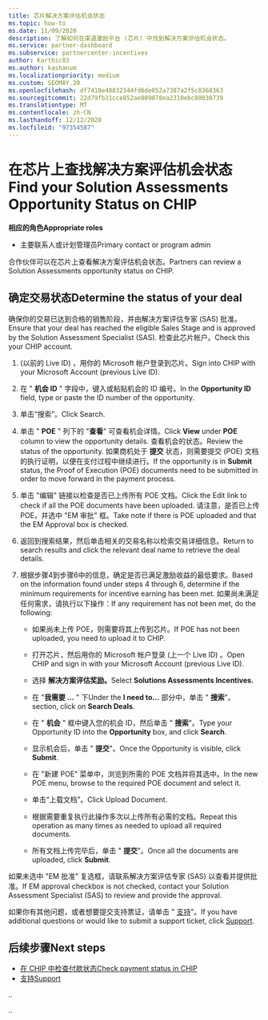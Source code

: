 ```yaml
---
title: 芯片解决方案评估机会状态
ms.topic: how-to
ms.date: 11/09/2020
description: 了解如何在渠道激励平台 (芯片) 中找到解决方案评估机会状态。
ms.service: partner-dashboard
ms.subservice: partnercenter-incentives
author: Karthic83
ms.author: kashanum
ms.localizationpriority: medium
ms.custom: SEOMAY.20
ms.openlocfilehash: df7418e48832344fd6de052a7387a2f5c8368363
ms.sourcegitcommit: 22d79fb31cce852ae809078ea2310ebc80030739
ms.translationtype: MT
ms.contentlocale: zh-CN
ms.lasthandoff: 12/12/2020
ms.locfileid: "97354587"
---
```

# <a name="find-your-solution-assessments-opportunity-status-on-chip"></a><span data-ttu-id="4da2f-103">在芯片上查找解决方案评估机会状态</span><span class="sxs-lookup"><span data-stu-id="4da2f-103">Find your Solution Assessments Opportunity Status on CHIP</span></span>

<span data-ttu-id="4da2f-104">**相应的角色**</span><span class="sxs-lookup"><span data-stu-id="4da2f-104">**Appropriate roles**</span></span>

- <span data-ttu-id="4da2f-105">主要联系人或计划管理员</span><span class="sxs-lookup"><span data-stu-id="4da2f-105">Primary contact or program admin</span></span>

<span data-ttu-id="4da2f-106">合作伙伴可以在芯片上查看解决方案评估机会状态。</span><span class="sxs-lookup"><span data-stu-id="4da2f-106">Partners can review a Solution Assessments opportunity status on CHIP.</span></span>

## <a name="determine-the-status-of-your-deal"></a><span data-ttu-id="4da2f-107">确定交易状态</span><span class="sxs-lookup"><span data-stu-id="4da2f-107">Determine the status of your deal</span></span>

<span data-ttu-id="4da2f-108">确保你的交易已达到合格的销售阶段，并由解决方案评估专家 (SAS) 批准。</span><span class="sxs-lookup"><span data-stu-id="4da2f-108">Ensure that your deal has reached the eligible Sales Stage and is approved by the Solution Assessment Specialist (SAS).</span></span> <span data-ttu-id="4da2f-109">检查此芯片帐户。</span><span class="sxs-lookup"><span data-stu-id="4da2f-109">Check this your CHIP account.</span></span>

1. <span data-ttu-id="4da2f-110"> (以前的 Live ID) ，用你的 Microsoft 帐户登录到芯片。</span><span class="sxs-lookup"><span data-stu-id="4da2f-110">Sign into CHIP with your Microsoft Account (previous Live ID).</span></span>
1. <span data-ttu-id="4da2f-111">在 " **机会 ID** " 字段中，键入或粘贴机会的 ID 编号。</span><span class="sxs-lookup"><span data-stu-id="4da2f-111">In the **Opportunity ID** field, type or paste the ID number of the opportunity.</span></span>
3. <span data-ttu-id="4da2f-112">单击“搜索”。</span><span class="sxs-lookup"><span data-stu-id="4da2f-112">Click Search.</span></span>

1. <span data-ttu-id="4da2f-113">单击 " **POE** " 列下的 "**查看**" 可查看机会详情。</span><span class="sxs-lookup"><span data-stu-id="4da2f-113">Click **View** under **POE** column to view the opportunity details.</span></span> <span data-ttu-id="4da2f-114">查看机会的状态。</span><span class="sxs-lookup"><span data-stu-id="4da2f-114">Review the status of the opportunity.</span></span> <span data-ttu-id="4da2f-115">如果商机处于 **提交** 状态，则需要提交 (POE) 文档的执行证明，以便在支付过程中继续进行。</span><span class="sxs-lookup"><span data-stu-id="4da2f-115">If the opportunity is in **Submit** status, the Proof of Execution (POE) documents need to be submitted in order to move forward in the payment process.</span></span>
 
1. <span data-ttu-id="4da2f-116">单击 "编辑" 链接以检查是否已上传所有 POE 文档。</span><span class="sxs-lookup"><span data-stu-id="4da2f-116">Click the Edit link to check if all the POE documents have been uploaded.</span></span> <span data-ttu-id="4da2f-117">请注意，是否已上传 POE，并选中 "EM 审批" 框。</span><span class="sxs-lookup"><span data-stu-id="4da2f-117">Take note if there is POE uploaded and that the EM Approval box is checked.</span></span>
 
1. <span data-ttu-id="4da2f-118">返回到搜索结果，然后单击相关的交易名称以检索交易详细信息。</span><span class="sxs-lookup"><span data-stu-id="4da2f-118">Return to search results and click the relevant deal name to retrieve the deal details.</span></span> 

1. <span data-ttu-id="4da2f-119">根据步骤4到步骤6中的信息，确定是否已满足激励收益的最低要求。</span><span class="sxs-lookup"><span data-stu-id="4da2f-119">Based on the information found under steps 4 through 6, determine if the minimum requirements for incentive earning has been met.</span></span> <span data-ttu-id="4da2f-120">如果尚未满足任何需求，请执行以下操作：</span><span class="sxs-lookup"><span data-stu-id="4da2f-120">If any requirement has not been met, do the following:</span></span>
 
     - <span data-ttu-id="4da2f-121">如果尚未上传 POE，则需要将其上传到芯片。</span><span class="sxs-lookup"><span data-stu-id="4da2f-121">If POE has not been uploaded, you need to upload it to CHIP.</span></span>
 
     - <span data-ttu-id="4da2f-122">打开芯片，然后用你的 Microsoft 帐户登录 (上一个 Live ID) 。</span><span class="sxs-lookup"><span data-stu-id="4da2f-122">Open CHIP and sign in with your Microsoft Account (previous Live ID).</span></span>
 
     - <span data-ttu-id="4da2f-123">选择 **解决方案评估奖励。**</span><span class="sxs-lookup"><span data-stu-id="4da2f-123">Select **Solutions Assessments Incentives.**</span></span>

     - <span data-ttu-id="4da2f-124">在 "**我需要 ...** " 下</span><span class="sxs-lookup"><span data-stu-id="4da2f-124">Under the **I need to…**</span></span> <span data-ttu-id="4da2f-125">部分中，单击 " **搜索**"。</span><span class="sxs-lookup"><span data-stu-id="4da2f-125">section, click on **Search Deals**.</span></span>

     - <span data-ttu-id="4da2f-126">在 " **机会** " 框中键入您的机会 ID，然后单击 " **搜索**"。</span><span class="sxs-lookup"><span data-stu-id="4da2f-126">Type your Opportunity ID into the **Opportunity** box, and click **Search**.</span></span>

     - <span data-ttu-id="4da2f-127">显示机会后，单击 " **提交**"。</span><span class="sxs-lookup"><span data-stu-id="4da2f-127">Once the Opportunity is visible, click **Submit**.</span></span>
  
     - <span data-ttu-id="4da2f-128">在 "新建 POE" 菜单中，浏览到所需的 POE 文档并将其选中。</span><span class="sxs-lookup"><span data-stu-id="4da2f-128">In the new POE menu, browse to the required POE document and select it.</span></span>

     - <span data-ttu-id="4da2f-129">单击“上载文档”。</span><span class="sxs-lookup"><span data-stu-id="4da2f-129">Click Upload Document.</span></span>

     - <span data-ttu-id="4da2f-130">根据需要重复执行此操作多次以上传所有必需的文档。</span><span class="sxs-lookup"><span data-stu-id="4da2f-130">Repeat this operation as many times as needed to upload all required documents.</span></span>

     - <span data-ttu-id="4da2f-131">所有文档上传完毕后，单击 " **提交**"。</span><span class="sxs-lookup"><span data-stu-id="4da2f-131">Once all the documents are uploaded, click **Submit**.</span></span>

<span data-ttu-id="4da2f-132">如果未选中 "EM 批准" 复选框，请联系解决方案评估专家 (SAS) 以查看并提供批准。</span><span class="sxs-lookup"><span data-stu-id="4da2f-132">If EM approval checkbox is not checked, contact your Solution Assessment Specialist (SAS) to review and provide the approval.</span></span>
 
<span data-ttu-id="4da2f-133">如果你有其他问题，或者想要提交支持票证，请单击 " [支持](report-problems-with-partner-center.md)"。</span><span class="sxs-lookup"><span data-stu-id="4da2f-133">If you have additional questions or would like to submit a support ticket, click [Support](report-problems-with-partner-center.md).</span></span>

## <a name="next-steps"></a><span data-ttu-id="4da2f-134">后续步骤</span><span class="sxs-lookup"><span data-stu-id="4da2f-134">Next steps</span></span>

- [<span data-ttu-id="4da2f-135">在 CHIP 中检查付款状态</span><span class="sxs-lookup"><span data-stu-id="4da2f-135">Check payment status in CHIP</span></span>](chip-payment-status.md)
- [<span data-ttu-id="4da2f-136">支持</span><span class="sxs-lookup"><span data-stu-id="4da2f-136">Support</span></span>](report-problems-with-partner-center.md)

<span data-ttu-id="4da2f-137">.</span><span class="sxs-lookup"><span data-stu-id="4da2f-137">.</span></span>




<span data-ttu-id="4da2f-138">.</span><span class="sxs-lookup"><span data-stu-id="4da2f-138">.</span></span>





